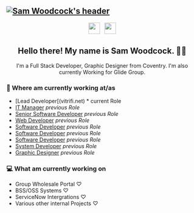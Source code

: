 ## [![Sam Woodcock's header](https://pbs.twimg.com/profile_banners/318003682/1564479778/1500x500)](https://samwoodcock.co.uk)

<p align='center'>
<a href="https://twitter.com/NoCheeseGromit"><img height="30" src="https://github.com/stephenajulu/WaylonWalker/blob/main/icon/twitter.png?raw=true"></a>&nbsp;&nbsp;
<a href="https://www.linkedin.com/in/samueljwoodcock/"><img height="30" src="https://github.com/stephenajulu/WaylonWalker/blob/main/icon/linkedin.png?raw=true"></a>
</p>

<h2 align="center">Hello there! My name is Sam Woodcock. 👋🤓</h2>
<p align="center">I'm a Full Stack Developer, Graphic Designer from Coventry.
I'm also currently Working for Glide Group.
</p>

<p>

</p>

### 💼 Where am currently working at/as
- [Lead Developer[(vitrifi.net) * current Role
- [IT Manager](https://ctglobal-freightaudit.com/) *previous Role*
- [Senior Software Developer](https://glidegroup.co.uk) *previous Role*
- [Web Developer](https://www.m69.co.uk) *previous Role*
- [Software Developer](https://intouchcrm.co.uk) *previous Role*
- [Software Developer](https://keynetix.com) *previous Role*
- [Software Developer](https://nfopp.co.uk) *previous Role*
- [System Developer](https://ges.com) *previous Role*
- [Graphic Designer](https://delcam.com) *previous Role*

### 💻 What am currently working on
- Group Wholesale Portal ♡
- BSS/OSS Systems ♡
- ServiceNow Intergrations ♡
- Various other internal Projects ♡ 




